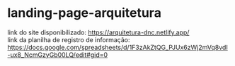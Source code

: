 # landing-page-arquitetura
link do site disponibilizado: https://arquitetura-dnc.netlify.app/                                                                  
link da planilha de registro de informação: https://docs.google.com/spreadsheets/d/1F3zAkZtQG_PJUx6zWj2mVq8vdI-ux8_NcmGzyGb00LQ/edit#gid=0          
